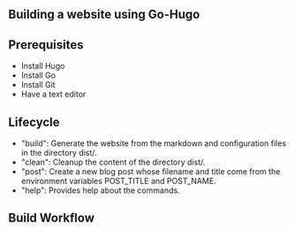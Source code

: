 ## Building a website using Go-Hugo

## Prerequisites

- Install Hugo
- Install Go
- Install Git
- Have a text editor

## Lifecycle

- "build": Generate the website from the markdown and configuration files in the directory dist/.
- "clean": Cleanup the content of the directory dist/.
- "post": Create a new blog post whose filename and title come from the environment variables POST_TITLE and POST_NAME.
- "help": Provides help about the commands.

## Build Workflow
